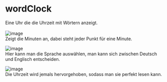 # wordClock

Eine Uhr die die Uhrzeit mit Wörtern anzeigt.
<br>
<br>
![image](https://user-images.githubusercontent.com/92666656/137637309-6e3acdd7-eddb-4dd2-a063-c0d673d694ef.png)
<br>
Zeigt die Minuten an, dabei steht jeder Punkt für eine Minute.

![image](https://user-images.githubusercontent.com/92666656/137637326-fb24702c-9dc2-40ab-96a8-dbb7d30f3c67.png)
<br>
Hier kann man die Sprache auswählen, man kann sich zwischen Deutsch und Englisch entscheiden.

![image](https://user-images.githubusercontent.com/92666656/137637344-991b0f4d-7ad3-4c40-b576-b06067063b1c.png)
<br>
Die Uhrzeit wird jemals hervorgehoben, sodass man sie perfekt lesen kann. 

